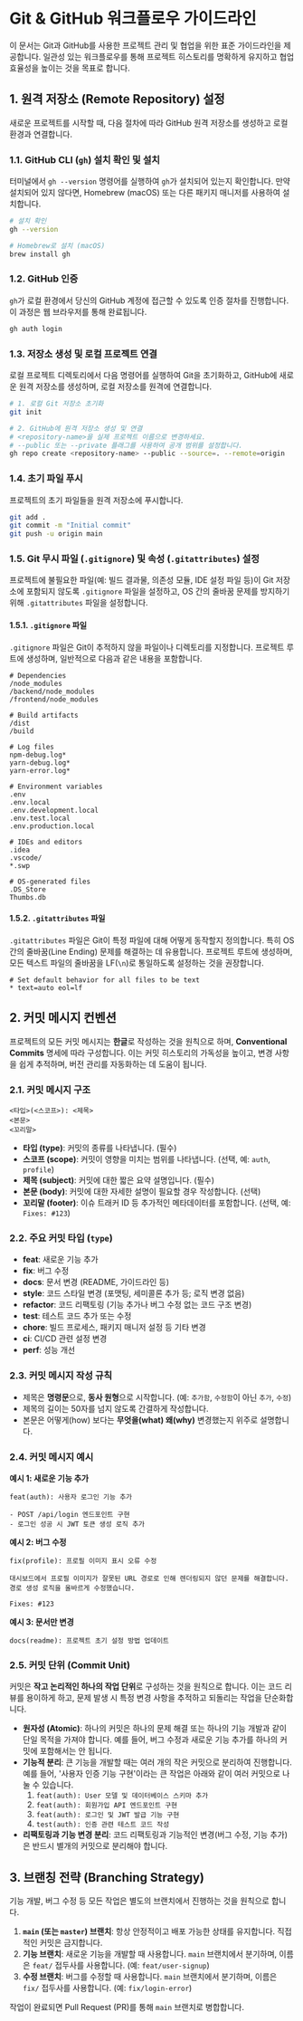 # Git & GitHub 워크플로우 가이드라인

이 문서는 Git과 GitHub를 사용한 프로젝트 관리 및 협업을 위한 표준 가이드라인을 제공합니다. 일관성 있는 워크플로우를 통해 프로젝트 히스토리를 명확하게 유지하고 협업 효율성을 높이는 것을 목표로 합니다.

## 1. 원격 저장소 (Remote Repository) 설정

새로운 프로젝트를 시작할 때, 다음 절차에 따라 GitHub 원격 저장소를 생성하고 로컬 환경과 연결합니다.

### 1.1. GitHub CLI (`gh`) 설치 확인 및 설치

터미널에서 `gh --version` 명령어를 실행하여 `gh`가 설치되어 있는지 확인합니다. 만약 설치되어 있지 않다면, Homebrew (macOS) 또는 다른 패키지 매니저를 사용하여 설치합니다.

```bash
# 설치 확인
gh --version

# Homebrew로 설치 (macOS)
brew install gh
```

### 1.2. GitHub 인증

`gh`가 로컬 환경에서 당신의 GitHub 계정에 접근할 수 있도록 인증 절차를 진행합니다. 이 과정은 웹 브라우저를 통해 완료됩니다.

```bash
gh auth login
```

### 1.3. 저장소 생성 및 로컬 프로젝트 연결

로컬 프로젝트 디렉토리에서 다음 명령어를 실행하여 Git을 초기화하고, GitHub에 새로운 원격 저장소를 생성하며, 로컬 저장소를 원격에 연결합니다.

```bash
# 1. 로컬 Git 저장소 초기화
git init

# 2. GitHub에 원격 저장소 생성 및 연결
# <repository-name>을 실제 프로젝트 이름으로 변경하세요.
# --public 또는 --private 플래그를 사용하여 공개 범위를 설정합니다.
gh repo create <repository-name> --public --source=. --remote=origin
```

### 1.4. 초기 파일 푸시

프로젝트의 초기 파일들을 원격 저장소에 푸시합니다.

```bash
git add .
git commit -m "Initial commit"
git push -u origin main
```

### 1.5. Git 무시 파일 (`.gitignore`) 및 속성 (`.gitattributes`) 설정

프로젝트에 불필요한 파일(예: 빌드 결과물, 의존성 모듈, IDE 설정 파일 등)이 Git 저장소에 포함되지 않도록 `.gitignore` 파일을 설정하고, OS 간의 줄바꿈 문제를 방지하기 위해 `.gitattributes` 파일을 설정합니다.

#### 1.5.1. `.gitignore` 파일

`.gitignore` 파일은 Git이 추적하지 않을 파일이나 디렉토리를 지정합니다. 프로젝트 루트에 생성하며, 일반적으로 다음과 같은 내용을 포함합니다.

```
# Dependencies
/node_modules
/backend/node_modules
/frontend/node_modules

# Build artifacts
/dist
/build

# Log files
npm-debug.log*
yarn-debug.log*
yarn-error.log*

# Environment variables
.env
.env.local
.env.development.local
.env.test.local
.env.production.local

# IDEs and editors
.idea
.vscode/
*.swp

# OS-generated files
.DS_Store
Thumbs.db
```

#### 1.5.2. `.gitattributes` 파일

`.gitattributes` 파일은 Git이 특정 파일에 대해 어떻게 동작할지 정의합니다. 특히 OS 간의 줄바꿈(Line Ending) 문제를 해결하는 데 유용합니다. 프로젝트 루트에 생성하며, 모든 텍스트 파일의 줄바꿈을 LF(`\n`)로 통일하도록 설정하는 것을 권장합니다.

```
# Set default behavior for all files to be text
* text=auto eol=lf
```

## 2. 커밋 메시지 컨벤션

프로젝트의 모든 커밋 메시지는 **한글**로 작성하는 것을 원칙으로 하며, **Conventional Commits** 명세에 따라 구성합니다. 이는 커밋 히스토리의 가독성을 높이고, 변경 사항을 쉽게 추적하며, 버전 관리를 자동화하는 데 도움이 됩니다.

### 2.1. 커밋 메시지 구조

```
<타입>(<스코프>): <제목>
<본문>
<꼬리말>
```

-   **타입 (type)**: 커밋의 종류를 나타냅니다. (필수)
-   **스코프 (scope)**: 커밋이 영향을 미치는 범위를 나타냅니다. (선택, 예: `auth`, `profile`)
-   **제목 (subject)**: 커밋에 대한 짧은 요약 설명입니다. (필수)
-   **본문 (body)**: 커밋에 대한 자세한 설명이 필요할 경우 작성합니다. (선택)
-   **꼬리말 (footer)**: 이슈 트래커 ID 등 추가적인 메타데이터를 포함합니다. (선택, 예: `Fixes: #123`)

### 2.2. 주요 커밋 타입 (`type`)

-   **feat**: 새로운 기능 추가
-   **fix**: 버그 수정
-   **docs**: 문서 변경 (README, 가이드라인 등)
-   **style**: 코드 스타일 변경 (포맷팅, 세미콜론 추가 등; 로직 변경 없음)
-   **refactor**: 코드 리팩토링 (기능 추가나 버그 수정 없는 코드 구조 변경)
-   **test**: 테스트 코드 추가 또는 수정
-   **chore**: 빌드 프로세스, 패키지 매니저 설정 등 기타 변경
-   **ci**: CI/CD 관련 설정 변경
-   **perf**: 성능 개선

### 2.3. 커밋 메시지 작성 규칙

-   제목은 **명령문**으로, **동사 원형**으로 시작합니다. (예: `추가함`, `수정함`이 아닌 `추가`, `수정`)
-   제목의 길이는 50자를 넘지 않도록 간결하게 작성합니다.
-   본문은 어떻게(how) 보다는 **무엇을(what) 왜(why)** 변경했는지 위주로 설명합니다.

### 2.4. 커밋 메시지 예시

**예시 1: 새로운 기능 추가**

```
feat(auth): 사용자 로그인 기능 추가

- POST /api/login 엔드포인트 구현
- 로그인 성공 시 JWT 토큰 생성 로직 추가
```

**예시 2: 버그 수정**

```
fix(profile): 프로필 이미지 표시 오류 수정

대시보드에서 프로필 이미지가 잘못된 URL 경로로 인해 렌더링되지 않던 문제를 해결합니다.
경로 생성 로직을 올바르게 수정했습니다.

Fixes: #123
```

**예시 3: 문서만 변경**

```
docs(readme): 프로젝트 초기 설정 방법 업데이트
```

### 2.5. 커밋 단위 (Commit Unit)

커밋은 **작고 논리적인 하나의 작업 단위**로 구성하는 것을 원칙으로 합니다. 이는 코드 리뷰를 용이하게 하고, 문제 발생 시 특정 변경 사항을 추적하고 되돌리는 작업을 단순화합니다.

-   **원자성 (Atomic)**: 하나의 커밋은 하나의 문제 해결 또는 하나의 기능 개발과 같이 단일 목적을 가져야 합니다. 예를 들어, 버그 수정과 새로운 기능 추가를 하나의 커밋에 포함해서는 안 됩니다.
-   **기능적 분리**: 큰 기능을 개발할 때는 여러 개의 작은 커밋으로 분리하여 진행합니다. 예를 들어, '사용자 인증 기능 구현'이라는 큰 작업은 아래와 같이 여러 커밋으로 나눌 수 있습니다.
    1.  `feat(auth): User 모델 및 데이터베이스 스키마 추가`
    2.  `feat(auth): 회원가입 API 엔드포인트 구현`
    3.  `feat(auth): 로그인 및 JWT 발급 기능 구현`
    4.  `test(auth): 인증 관련 테스트 코드 작성`
-   **리팩토링과 기능 변경 분리**: 코드 리팩토링과 기능적인 변경(버그 수정, 기능 추가)은 반드시 별개의 커밋으로 분리해야 합니다.

## 3. 브랜칭 전략 (Branching Strategy)

기능 개발, 버그 수정 등 모든 작업은 별도의 브랜치에서 진행하는 것을 원칙으로 합니다.

1.  **`main` (또는 `master`) 브랜치**: 항상 안정적이고 배포 가능한 상태를 유지합니다. 직접적인 커밋은 금지합니다.
2.  **기능 브랜치**: 새로운 기능을 개발할 때 사용합니다. `main` 브랜치에서 분기하며, 이름은 `feat/` 접두사를 사용합니다. (예: `feat/user-signup`)
3.  **수정 브랜치**: 버그를 수정할 때 사용합니다. `main` 브랜치에서 분기하며, 이름은 `fix/` 접두사를 사용합니다. (예: `fix/login-error`)

작업이 완료되면 Pull Request (PR)를 통해 `main` 브랜치로 병합합니다.
